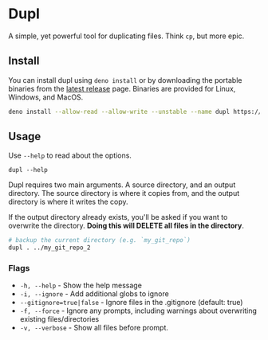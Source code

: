 # Dupl

A simple, yet powerful tool for duplicating files. Think `cp`, but more epic.

## Install

You can install dupl using `deno install` or by downloading the portable binaries from the [latest release](https://github.com/TheOtterlord/dupl/releases/latest) page. Binaries are provided for Linux, Windows, and MacOS.

```bash
deno install --allow-read --allow-write --unstable --name dupl https://raw.githubusercontent.com/TheOtterlord/dupl/main/mod.ts
```

## Usage

Use `--help` to read about the options.

```
dupl --help
```

Dupl requires two main arguments. A source directory, and an output
directory. The source directory is where it copies from, and the output
directory is where it writes the copy.

If the output directory already exists, you'll be asked if you want to overwrite
the directory. **Doing this will DELETE all files in the directory**.

```bash
# backup the current directory (e.g. `my_git_repo`)
dupl . ../my_git_repo_2
```

### Flags

- `-h, --help` - Show the help message
- `-i, --ignore` - Add additional globs to ignore
- `--gitignore=true|false` - Ignore files in the .gitignore (default: true)
- `-f, --force` - Ignore any prompts, including warnings about overwriting
  existing files/directories
- `-v, --verbose` - Show all files before prompt.

